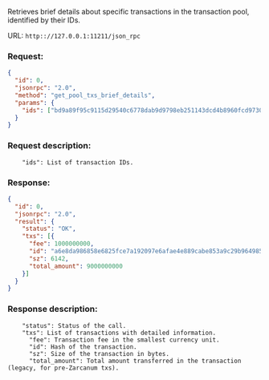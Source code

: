 Retrieves brief details about specific transactions in the transaction pool, identified by their IDs.

URL: ```http:://127.0.0.1:11211/json_rpc```
### Request: 
```json
{
  "id": 0,
  "jsonrpc": "2.0",
  "method": "get_pool_txs_brief_details",
  "params": {
    "ids": ["bd9a89f95c9115d29540c6778dab9d9798eb251143dcd4b8960fcd9730a1471c","1c938f04c935d976310c4338fc570ea20777951471609f3edecb341ea4932b0a"]
  }
}
```
### Request description: 
```
    "ids": List of transaction IDs.

```
### Response: 
```json
{
  "id": 0,
  "jsonrpc": "2.0",
  "result": {
    "status": "OK",
    "txs": [{
      "fee": 1000000000,
      "id": "a6e8da986858e6825fce7a192097e6afae4e889cabe853a9c29b964985b23da8",
      "sz": 6142,
      "total_amount": 9000000000
    }]
  }
}
```
### Response description: 
```
    "status": Status of the call.
    "txs": List of transactions with detailed information.
      "fee": Transaction fee in the smallest currency unit.
      "id": Hash of the transaction.
      "sz": Size of the transaction in bytes.
      "total_amount": Total amount transferred in the transaction (legacy, for pre-Zarcanum txs).

```
